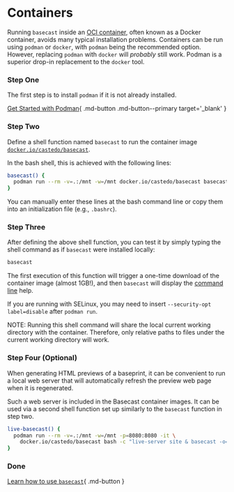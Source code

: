 # Containers

Running `basecast` inside an [OCI container](https://opencontainers.org/),
 often known as a Docker container, avoids many typical installation problems.
Containers can be run using `podman` or `docker`,
 with `podman` being the recommended option.
However, replacing `podman` with `docker` will _probably_ still work.
Podman is a superior drop-in replacement to the `docker` tool.


### Step One

The first step is to install `podman` if it is not already installed.

[Get Started with Podman](https://podman.io/get-started){ .md-button .md-button--primary target='_blank' }


### Step Two

Define a shell function named `basecast` to run the container image
[`docker.io/castedo/basecast`](https://hub.docker.com/r/castedo/basecast/tags).

In the bash shell, this is achieved with the following lines:

```bash
basecast() {
  podman run --rm -v=.:/mnt -w=/mnt docker.io/castedo/basecast basecast "$@"
}
```

You can manually enter these lines at the bash command line or copy them into an
 initialization file (e.g., `.bashrc`).


### Step Three

After defining the above shell function, you can test it by simply typing the shell command
 as if `basecast` were installed locally:

```bash
basecast
```

The first execution of this function will trigger a one-time download of the container image (almost 1GB!),
 and then `basecast` will display the [command line](usage.md) help.

If you are running with SELinux, you may need to insert `--security-opt label=disable`
 after `podman run`.

NOTE: Running this shell command will share the local current working directory with the
 container. Therefore, only relative paths to files under the current working directory
 will work.

### Step Four (Optional)

When generating HTML previews of a baseprint, it can be convenient to run a local web
 server that will automatically refresh the preview web page when it is regenerated.

Such a web server is included in the Basecast container images. It can be used via a
 second shell function set up similarly to the `basecast` function in step two.

```bash
live-basecast() {
  podman run --rm -v=.:/mnt -w=/mnt -p=8080:8080 -it \
    docker.io/castedo/basecast bash -c "live-server site & basecast -o=site $*"
}
```


### Done

[Learn how to use `basecast`](usage.md){ .md-button }
